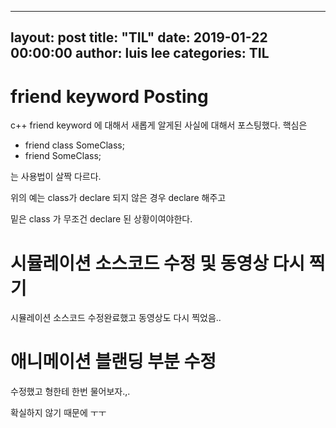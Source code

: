 
---
layout: post
title: "TIL"
date: 2019-01-22 00:00:00
author: luis lee
categories: TIL
---

# friend keyword Posting

c++ friend keyword 에 대해서 새롭게 알게된 사실에 대해서 포스팅했다.
핵심은
- friend class SomeClass;
- friend SomeClass;

는 사용법이 살짝 다르다.

위의 예는 class가 declare 되지 않은 경우 declare 해주고

밑은 class 가 무조건 declare 된 상황이여야한다.

# 시뮬레이션 소스코드 수정 및 동영상 다시 찍기

시뮬레이션 소스코드 수정완료했고 동영상도 다시 찍었음..

# 애니메이션 블랜딩 부분 수정

수정했고 형한테 한번 물어보자.,.

확실하지 않기 때문에 ㅜㅜ
